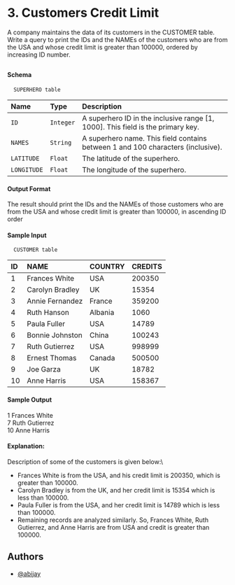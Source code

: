 
# 3. Customers Credit Limit

A company maintains the data of its customers in the CUSTOMER  table. Write a query to print the IDs and the NAMEs of the customers who are from the USA and whose credit limit is greater than 100000, ordered by increasing ID number.

## 

#### Schema

```http
  SUPERHERO table
```

| Name | Type     | Description                |
| :-------- | :------- | :------------------------- |
| `ID` | `Integer` |A superhero ID in the inclusive range [1, 1000]. This field is the primary key.|
| `NAMES` | `String` | A superhero name. This field contains between 1 and 100 characters (inclusive).|
| `LATITUDE` | `Float` |The latitude of the superhero.|
| `LONGITUDE` | `Float` | The longitude of the superhero.|

#### Output Format

The result should print the IDs  and the NAMEs of those customers who are from the USA and whose credit limit is greater than 100000, in ascending ID order
#### Sample Input


```http
  CUSTOMER table
```
| ID | NAME | COUNTRY | CREDITS |
| :-------- |  :------------------------- | :-------- |  :------------------------- |
| 1 | Frances White | USA | 200350 |
| 2 | Carolyn Bradley | UK |15354 |
| 3 | Annie Fernandez | France | 359200 |
| 4 | Ruth Hanson | Albania | 1060 |
| 5 | Paula Fuller | USA | 14789 |
| 6 | Bonnie Johnston | China | 100243 |
| 7 | Ruth Gutierrez | USA | 998999 |
| 8 | Ernest Thomas | Canada | 500500 |
| 9 | Joe Garza | UK | 18782 |
| 10 | Anne Harris | USA | 158367 |








#### Sample Output
1 Frances White\
7 Ruth Gutierrez\
10 Anne Harris


#### Explanation:

Description of some of the customers is given below:\
- Frances White is from the USA, and his credit limit is 200350, which is greater than 100000.
- Carolyn Bradley is from the UK, and her credit limit is 15354 which is less than 100000. 
- Paula Fuller  is from the USA, and her credit limit is 14789  which is less than 100000.
- Remaining records are analyzed similarly.
So, Frances White, Ruth Gutierrez, and Anne Harris  are from USA and credit is greater than 100000.


## Authors

- [@abijay](https://github.com/abi-jay)

